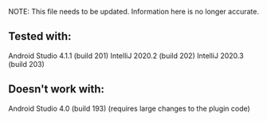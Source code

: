 NOTE: This file needs to be updated. Information here is no longer accurate.

## Tested with:

Android Studio 4.1.1 (build 201)
IntelliJ 2020.2 (build 202)
IntelliJ 2020.3 (build 203)

## Doesn't work with:

Android Studio 4.0 (build 193) (requires large changes to the plugin code)
